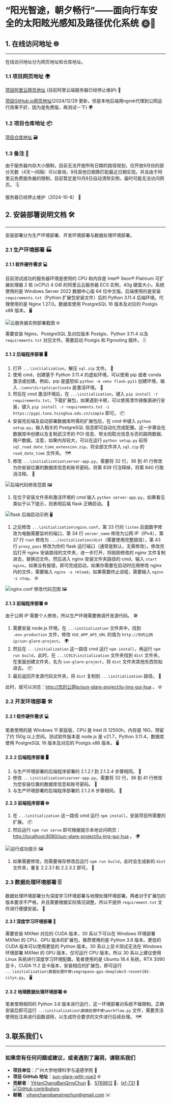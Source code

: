 # “阳光智途，朝夕畅行”——面向行车安全的太阳眩光感知及路径优化系统 🌞🚗

## 1. 在线访问地址 🌐

------

在线访问地址分为网页地址和仓库地址。

### 1.1 项目网页地址 🌍

[项目阿里云网页地址](http://112.125.122.56/sun-glare-project/lu-jing-gui-hua) (目前阿里云端服务器已经停止维护) 🚫

[项目GitHub.io网页地址](https://yihanchangbanqingchun.github.io/sunglare-with-vue3/)(2024/12/29 更新，但是本地后端用ngrok代理到公网运行效果不好，因为是免费版，再测试一下) 🌍

### 1.2 项目仓库地址 📦

[项目仓库地址](https://github.com/YiHanChangBanQingChun/sunglare-with-vue3/tree/gis-class-dev) 🗃️

### 1.3 备注 📝

由于服务器内存大小限制，目前无法开放所有日期的路径规划，仅开放9月份的部分天数（4天一间隔）可以查询，9月其他日期靠匹配最近日期实现。并且由于阿里云免费服务器的限制，目前暂定是10月8日自动清除实例，届时可能无法访问网页。 🗓️

服务器已经停止维护（2024-10-8） 🚫

## 2. 安装部署说明文档 🛠️

------

安装部署分为生产环境部署、开发环境部署与数据处理环境部署。

### 2.1 生产环境部署 🏭

#### 2.1.1 软件硬件需求 💻

目前测试成功的服务器环境是使用的 CPU 和内存是 Intel® Xeon® Platinum 可扩展处理器 2 核 (vCPU) 4 GiB 的阿里云云服务器 ECS 实例，40g 硬盘大小。系统使用的是 Windows Server 2022 数据中心版 64 位中文版。后端使用的是安装 `requirements.txt`（Python 扩展包安装文件）后的 Python 3.11.4 后端环境。代理使用的是 Nginx 1.27.0。数据库使用 PostgreSQL 16 版本及对应的 Postgis x86 版本。 🖥️

![云服务器实例部署截图](previous-README/img/图片1.png) 🌐

需要安装 Nginx、PostgreSQL 及对应版本 Postgis、Python 3.11.4 以及 `requirements.txt` 对应文件。需要启动 Postgis 和 Pgrouting 插件。 🗄️

#### 2.1.2 后端程序部署 🖥️

1. 打开 `...\initialization`，解压 `sql.zip` 文件。 📂
2. 使用 cmd，创建基于 Python 3.11.4 的虚拟环境，可以使用 pip 或者 conda 激活或创建。例如，pip 是盛怒如 `python -m venv flask-py11` 创建环境，输入 `.\venv\Scripts\activate` 是激活环境。 🐍
3. 然后在 cmd 激活环境后，在 `...\initialization`，键入 `pip install -r requirements.txt`，下载扩展包，如果遇到卡顿，可以使用清华镜像源进行安装，键入 `pip install -r requirements.txt -i https://pypi.tuna.tsinghua.edu.cn/simple` 即可。 📦
4. 安装完后端及自动部署数据库所需的扩展包后，在 cmd 中键入 `python setup.py`，输入相关的 PostgreSQL 信息即可自动化完成配置。这一步骤会在数据库中创建以及复制武汉市的 POI 信息、带太阳眩光信息与否的路网数据、用户数据。注意，如果内存较大，可以在运行 `python setup.py` 前将 `sql_road_date_time_extension.zip`，将全部文件并入 `sql.zip` 的 `road_date_time` 文件夹。 🗺️
5. 修改 `...\initialization\server-app.py`，需要将 32 行，36 到 41 行修改为你安装位置的数据库信息和账号密码，将第 839 行注释掉，将第 840 行取消注释。 🔧

![后端代码修改范围](previous-README/img/图片2.png) 🖼️

1. 在位于安装文件夹和激活环境的 cmd 输入 `python server-app.py`，如果看见类似于以下提示，则表明后端 flask 正确启动。 🚀

![flask 后端启动示例](previous-README/img/图片3.png) 🖥️

1. 之后修改 `...\initialization\nginx.conf`，第 33 行的 `listen` 后面数字修改为电脑需要监听的端口，第 34 行 `server_name` 修改为公网 IP（IPv4），第 37 行 `root` 修改为 `.../initialization/dist`（需要使用完整路径），第 43 行 `proxy_pass` 修改为你的 flask 运行端口（通常是默认，无需修改）。修改完后打开 nginx 安装路径的文件夹，进一步打开，将刚刚修改的 nginx 文件复制进去，替换旧文件。然后进入 nginx 安装文件夹路径的 cmd，输入 `start nginx`，如果没有报错，即可完成启动，如果你需要在启动时应用修改 nginx 内的文件，需要输入 `nginx -s reload`，如果需要终止进程，需要输入 `nginx -s stop`。 🌐

![nginx.conf 修改代码范围](previous-README/img/图片4.png) 🖼️

#### 2.1.3 前端程序部署 🌐

由于公网 IP 需要个人修改，所以生产环境需要微调开发源代码。 🛠️

1. 需要安装 node.js 环境，在 `...\initialization` 文件夹中，找到 `.env.production` 文件，修改 `VUE_APP_API_URL` 的值为 `http://你的公网ip/sun-glare-project`。 🌍
2. 然后在 `...\initialization` 这一路径 cmd 运行 `npm install`，再运行 `npm run build`，此时，在 `...\C913\initialization` 文件夹找到 `dist` 文件夹，在里面创建文件夹，名为 `sun-glare-project`，将 `dist` 文件夹其他东西剪贴进去。 📦
3. 最后返回开发源代码文件夹，将 `dist` 复制到 `...\initialization` 路径。 📂

此时，就可以浏览：<http://您的公网ip/sun-glare-project/lu-jing-gui-hua> 。 🌐

### 2.2 开发环境部署 🛠️

#### 2.2.1 软件硬件需求 💻

笔者使用的是 Windows 11 家庭版，CPU 是 Intel i5 12500h，内存是 16G，预留了约 150g 以上空间。测试软件版本是 node.js 是 v21.7，Python 3.11.4，数据库使用 PostgreSQL 16 版本及对应的 Postgis x86 版本。 🖥️

#### 2.2.2 后端程序部署 🖥️

1. 与生产环境部署的后端程序部署的 2.1.2.1 到 2.1.2.4 步骤相同。 🔧
2. 修改 `...\initialization\server-app.py`，需要将 32 行，36 到 41 行修改为您安装位置的数据库信息和账号密码。 🔐
3. 与生产环境部署的后端程序部署的 2.1.2.6 步骤相同。 🚀

#### 2.2.3 前端程序部署 🌐

1. 在 `...\initialization` 这一路径 cmd 运行 `npm install`，安装项目所需要的扩展。 📦
2. 然后运行 `npm run serve` 即可根据提示本地访问网页：<http://localhost:8080/sun-glare-project/lu-jing-gui-hua> 。 🌍

![运行成功提示](previous-README/img/图片5.png) 🖼️

1. 如果需要修改，则需要保存修改后运行 `npm run build`，此时会生成新的 `dist` 文件夹，重复 2.2.3.1 和 2.2.3.2 即可。 🔄

### 2.3 数据处理环境部署 🗄️

数据处理环境部署分为深度学习环境部署与地理处理环境部署。两者对于扩展包的版本要求不严格，并且需要根据实际情况调整，所以不提供 `requirement.txt` 文件进行便捷安装。 📂

#### 2.3.1 深度学习环境部署 🧠

需要安装 MXNet 对应的 CUDA 版本，30 系以下可以在 Windows 环境部署 MXNet 的 CPU、GPU 版本的扩展包，推荐使用的是 Python 3.8 版本。更低的 CUDA 版本可以使用更低的 Python 版本。30 系以上显卡测试无法在 Windows 环境部署 MXNet 的 GPU 版本，仅可运行 CPU 版本。所以 30 系以上建议使用 Linux 系统进行深度学习环境配置。笔者使用的是 Ubuntu 18.4 系统，RTX 3090 显卡，CUDA 11.2 显卡版本，安装相应的扩展包，即可运行 `...\initialization\数据处理环境\segrepano-gpu-deeplabv3-resnet101-citys.py`。 🖥️

#### 2.3.2 地理数据处理环境部署 🌐

笔者使用相同的 Python 3.8 版本进行运行，这一环境部署对系统不做限制。正确安装后即可运行 `...\initialization\数据处理环境\workflow.py` 文件，需要灵活使用批注来进行函数调用，以生成符合要求的文件进行后续处理。 🗺️

## 3.联系我们 📞

------

### 如果您有任何问题或建议，或者遇到了漏洞，请联系我们

- **项目单位**：广州大学地理科学与遥感学院 🏫
- **项目 GitHub 地址**：[sun-glare-with-vue3](https://github.com/YiHanChangBanQingChun/sunglare-with-vue3) 🌐
- **贡献者**：[YiHanChangBanQingChun](https://github.com/YiHanChangBanQingChun) 👤、[5769812](https://github.com/5769812) 👤、[lxf-731](https://github.com/lxf-731) 👤
[![GitHub contributors](https://img.shields.io/github/contributors/YiHanChangBanQingChun/sunglare-with-vue3)](https://github.com/YiHanChangBanQingChun/sunglare-with-vue3/graphs/contributors)
- **邮箱**：<yihanchangbanqingchun@gmail.com> ✉️
